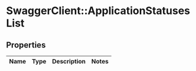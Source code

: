 # SwaggerClient::ApplicationStatusesList

## Properties
Name | Type | Description | Notes
------------ | ------------- | ------------- | -------------


